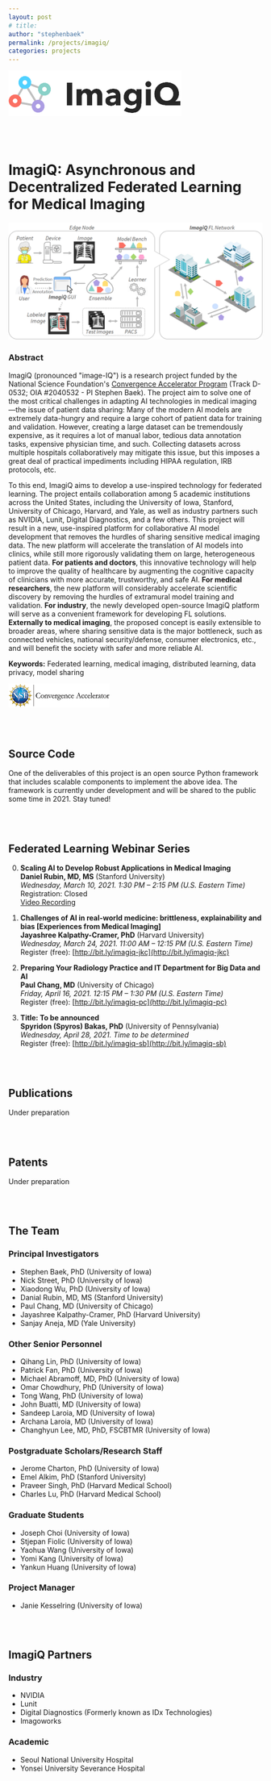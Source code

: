 ```yaml
---
layout: post
# title: 
author: "stephenbaek"
permalink: /projects/imagiq/
categories: projects
---
```

![](/projects/imagiq/img/imagiq-logo.png)

<br/>&nbsp;

# ImagiQ: Asynchronous and Decentralized Federated Learning for Medical Imaging

![](/projects/imagiq/img/imagiq_fl.png)

### Abstract
ImagiQ (pronounced "image-IQ") is a research project funded by the National Science Foundation's [Convergence Accelerator Program](https://www.nsf.gov/od/oia/convergence-accelerator/) (Track D-0532; OIA #2040532 - PI Stephen Baek). The project aim to solve one of the most critical challenges in adapting AI technologies in medical imaging&mdash;the issue of patient data sharing: Many of the modern AI models are extremely data-hungry and require a large cohort of patient data for training and validation. However, creating a large dataset can be tremendously expensive, as it requires a lot of manual labor, tedious data annotation tasks, expensive physician time, and such. Collecting datasets across multiple hospitals collaboratively may mitigate this issue, but this imposes a great deal of practical impediments including HIPAA regulation, IRB protocols, etc.

To this end, ImagiQ aims to develop a use-inspired technology for federated learning. The project entails collaboration among 5 academic institutions across the United States, including the University of Iowa, Stanford, University of Chicago, Harvard, and Yale, as well as industry partners such as NVIDIA, Lunit, Digital Diagnostics, and a few others. This project will result in a new, use-inspired platform for collaborative AI model development that removes the hurdles of sharing sensitive medical imaging data. The new platform will accelerate the translation of AI models into clinics, while still more rigorously validating them on large, heterogeneous patient data. **For patients and doctors**, this innovative technology will help to improve the quality of healthcare by augmenting the cognitive capacity of clinicians with more accurate, trustworthy, and safe AI. **For medical researchers**, the new platform will considerably accelerate scientific discovery by removing the hurdles of extramural model training and validation. **For industry**, the newly developed open-source ImagiQ platform will serve as a convenient framework for developing FL solutions. **Externally to medical imaging**, the proposed concept is easily extensible to broader areas, where sharing sensitive data is the major bottleneck, such as connected vehicles, national security/defense, consumer electronics, etc., and will benefit the society with safer and more reliable AI.


**Keywords:**  Federated learning, medical imaging, distributed learning, data privacy, model sharing


![](/projects/imagiq/img/NSF_CA_H_LOGO_LOCKUP_BLACK.png)


<br/>&nbsp;


## Source Code
One of the deliverables of this project is an open source Python framework that includes scalable components to implement the above idea. The framework is currently under development and will be shared to the public some time in 2021. Stay tuned!


<br/>&nbsp;

## Federated Learning Webinar Series

0. **Scaling AI to Develop Robust Applications in Medical Imaging**<br/>
**Daniel Rubin, MD, MS**  (Stanford University)<br/>
*Wednesday, March 10, 2021. 1:30 PM – 2:15 PM (U.S. Eastern Time)*<br/>
Registration: Closed<br/>
[Video Recording](https://youtu.be/EsfAZmAz53o)


0. **Challenges of AI in real-world medicine: brittleness, explainability and bias [Experiences from Medical Imaging]**<br/>
**Jayashree Kalpathy-Cramer, PhD**  (Harvard University)<br/>
*Wednesday, March 24, 2021. 11:00 AM – 12:15 PM (U.S. Eastern Time)*<br/>
Register (free): [http://bit.ly/imagiq-jkc](http://bit.ly/imagiq-jkc)


0. **Preparing Your Radiology Practice and IT Department for Big Data and AI**<br/>
**Paul Chang, MD**  (University of Chicago)<br/>
*Friday, April 16, 2021. 12:15 PM – 1:30 PM (U.S. Eastern Time)*<br/>
Register (free): [http://bit.ly/imagiq-pc](http://bit.ly/imagiq-pc)


0. **Title: To be announced**<br/>
**Spyridon (Spyros) Bakas, PhD**  (University of Pennsylvania)<br/>
*Wednesday, April 28, 2021. Time to be determined*<br/>
Register (free): [http://bit.ly/imagiq-sb](http://bit.ly/imagiq-sb)



<br/>&nbsp;

## Publications
Under preparation



<br/>&nbsp;

## Patents
Under preparation


<br/>&nbsp;

## The Team

### Principal Investigators
- Stephen Baek, PhD (University of Iowa)
- Nick Street, PhD (University of Iowa)
- Xiaodong Wu, PhD (University of Iowa)
- Danial Rubin, MD, MS (Stanford University)
- Paul Chang, MD (University of Chicago)
- Jayashree Kalpathy-Cramer, PhD (Harvard University)
- Sanjay Aneja, MD (Yale University)

### Other Senior Personnel
- Qihang Lin, PhD (University of Iowa)
- Patrick Fan, PhD (University of Iowa)
- Michael Abramoff, MD, PhD (University of Iowa)
- Omar Chowdhury, PhD (University of Iowa)
- Tong Wang, PhD (University of Iowa)
- John Buatti, MD (University of Iowa)
- Sandeep Laroia, MD (University of Iowa)
- Archana Laroia, MD (University of Iowa)
- Changhyun Lee, MD, PhD, FSCBTMR (University of Iowa)

### Postgraduate Scholars/Research Staff
- Jerome Charton, PhD (University of Iowa)
- Emel Alkim, PhD (Stanford University)
- Praveer Singh, PhD (Harvard Medical School)
- Charles Lu, PhD (Harvard Medical School)

### Graduate Students
- Joseph Choi (University of Iowa)
- Stjepan Fiolic (University of Iowa)
- Yaohua Wang (University of Iowa)
- Yomi Kang (University of Iowa)
- Yankun Huang (University of Iowa)

### Project Manager
- Janie Kesselring (University of Iowa)

<br/>&nbsp;

## ImagiQ Partners
### Industry
- NVIDIA
- Lunit
- Digital Diagnostics (Formerly known as IDx Technologies)
- Imagoworks

### Academic
- Seoul National University Hospital
- Yonsei University Severance Hospital